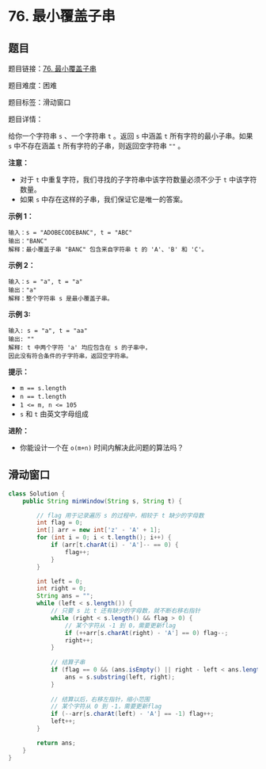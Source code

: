 # 76. 最小覆盖子串

## 题目

题目链接：[76. 最小覆盖子串](https://leetcode.cn/problems/minimum-window-substring/)

题目难度：困难

题目标签：滑动窗口

题目详情：

给你一个字符串 `s` 、一个字符串 `t` 。返回 `s` 中涵盖 `t` 所有字符的最小子串。如果 `s` 中不存在涵盖 `t` 所有字符的子串，则返回空字符串 `""` 。

**注意：**

- 对于 `t` 中重复字符，我们寻找的子字符串中该字符数量必须不少于 `t` 中该字符数量。
- 如果 `s` 中存在这样的子串，我们保证它是唯一的答案。

**示例 1：**

```
输入：s = "ADOBECODEBANC", t = "ABC"
输出："BANC"
解释：最小覆盖子串 "BANC" 包含来自字符串 t 的 'A'、'B' 和 'C'。
```

**示例 2：**

```
输入：s = "a", t = "a"
输出："a"
解释：整个字符串 s 是最小覆盖子串。
```

**示例 3:**

```
输入: s = "a", t = "aa"
输出: ""
解释: t 中两个字符 'a' 均应包含在 s 的子串中，
因此没有符合条件的子字符串，返回空字符串。
```

**提示：**

- `m == s.length`
- `n == t.length`
- `1 <= m, n <= 105`
- `s` 和 `t` 由英文字母组成

**进阶：**

- 你能设计一个在 `o(m+n)` 时间内解决此问题的算法吗？



## 滑动窗口

``` java
class Solution {
    public String minWindow(String s, String t) {

        // flag 用于记录遍历 s 的过程中，相较于 t 缺少的字母数
        int flag = 0;
        int[] arr = new int['z' - 'A' + 1];
        for (int i = 0; i < t.length(); i++) {
            if (arr[t.charAt(i) - 'A']-- == 0) {
                flag++;
            }
        }

        int left = 0;
        int right = 0;
        String ans = "";
        while (left < s.length()) {
            // 只要 s 比 t 还有缺少的字母数，就不断右移右指针
            while (right < s.length() && flag > 0) {
                // 某个字符从 -1 到 0，需要更新flag
                if (++arr[s.charAt(right) - 'A'] == 0) flag--;
                right++;
            }
            
            // 结算子串
            if (flag == 0 && (ans.isEmpty() || right - left < ans.length())) {
                ans = s.substring(left, right);
            }
            
            // 结算以后，右移左指针，缩小范围
            // 某个字符从 0 到 -1，需要更新flag
            if (--arr[s.charAt(left) - 'A'] == -1) flag++;
            left++;
        }

        return ans;
    }
}
```

